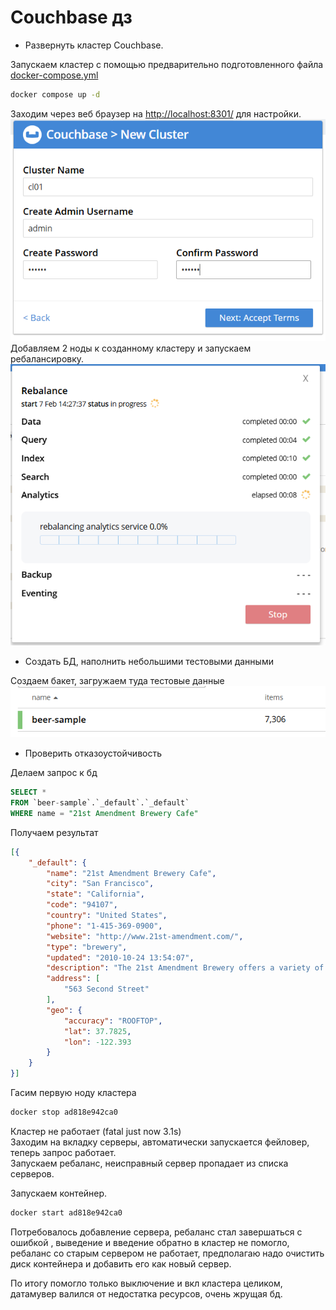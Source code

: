 # Couchbase дз

* Развернуть кластер Couchbase.  
   
Запускаем кластер с помощью предварительно подготовленного файла [docker-compose.yml](./docker-compose.yml)  

```bash
docker compose up -d
```

Заходим через веб браузер на <http://localhost:8301/> для настройки.  
![Настройка](img/2025-02-07_17-14-11.png)  
Добавляем 2 ноды к созданному кластеру и запускаем ребалансировку.  
![Настройка](img/2025-02-07_17-28-01.png)  

* Создать БД, наполнить небольшими тестовыми данными  
   
Создаем бакет, загружаем туда тестовые данные
![бакет](img/2025-02-08_15-36-06.png)  

* Проверить отказоустойчивость

Делаем запрос к бд

```sql
SELECT *
FROM `beer-sample`.`_default`.`_default`
WHERE name = "21st Amendment Brewery Cafe"
```

Получаем результат

```json
[{
    "_default": {
        "name": "21st Amendment Brewery Cafe",
        "city": "San Francisco",
        "state": "California",
        "code": "94107",
        "country": "United States",
        "phone": "1-415-369-0900",
        "website": "http://www.21st-amendment.com/",
        "type": "brewery",
        "updated": "2010-10-24 13:54:07",
        "description": "The 21st Amendment Brewery offers a variety of award winning house made brews and American grilled cuisine in a comfortable loft like setting. Join us before and after Giants baseball games in our outdoor beer garden. A great location for functions and parties in our semi-private Brewers Loft. See you soon at the 21A!",
        "address": [
            "563 Second Street"
        ],
        "geo": {
            "accuracy": "ROOFTOP",
            "lat": 37.7825,
            "lon": -122.393
        }
    }
}]
```

Гасим первую ноду кластера

```bash
docker stop ad818e942ca0 
```

Кластер не работает (fatal just now  3.1s)  
Заходим на вкладку серверы, автоматически запускается фейловер, теперь запрос работает.  
Запускаем ребаланс, неисправный сервер пропадает из списка серверов.

Запускаем контейнер.
```bash
docker start ad818e942ca0 
```
Потребовалось добавление сервера, ребаланс стал завершаться с ошибкой , выведение и введение обратно в кластер не помогло, ребаланс со старым сервером не работает, предполагаю надо очистить диск контейнера и добавить его как новый сервер.

По итогу помогло только выключение и вкл кластера целиком, датамувер валился от недостатка ресурсов, очень жрущая бд.